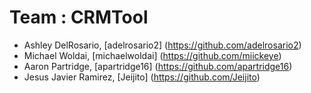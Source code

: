 # Team : CRMTool

* Ashley DelRosario, [adelrosario2] (https://github.com/adelrosario2)
* Michael Woldai, [michaelwoldai] (https://github.com/miickeye)
* Aaron Partridge, [apartridge16] (https://github.com/apartridge16)
* Jesus Javier Ramirez, [Jeijito] (https://github.com/Jeijito)